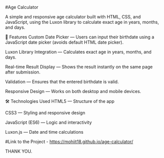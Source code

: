 #Age Calculator

A simple and responsive age calculator built with HTML, CSS, and JavaScript, using the Luxon library to calculate exact age in years, months, and days.

📌 Features
Custom Date Picker — Users can input their birthdate using a JavaScript date picker (avoids default HTML date picker).

Luxon Library Integration — Calculates exact age in years, months, and days.

Real-time Result Display — Shows the result instantly on the same page after submission.

Validation — Ensures that the entered birthdate is valid.

Responsive Design — Works on both desktop and mobile devices.

🛠️ Technologies Used
HTML5 — Structure of the app

CSS3 — Styling and responsive design

JavaScript (ES6) — Logic and interactivity

Luxon.js — Date and time calculations

#Link to the Project - 
https://mohiit18.github.io/age-calculator/

THANK YOU.